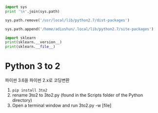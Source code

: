 ```python 
import sys
print '\n'.join(sys.path)

sys.path.remove('/usr/local/lib/python2.7/dist-packages')

sys.path.append('/home/adioshun/.local/lib/python2.7/site-packages')

import sklearn
print(sklearn.__version__)
print(sklearn.__file__)
```



# Python 3 to 2 

파이썬 3.6을 파이썬 2.x로 코딩변환

1. `pip install 3to2`
2. rename 3to2 to 3to2.py (found in the Scripts folder of the Python directory)
3. Open a terminal window and run 3to2.py -w [file]